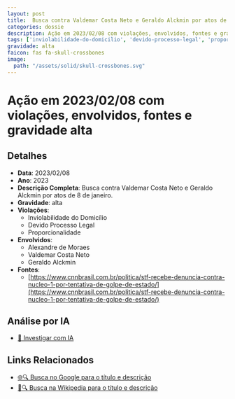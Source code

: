 ```yaml
---
layout: post
title:  Busca contra Valdemar Costa Neto e Geraldo Alckmin por atos de 8/1
categories: dossie
description: Ação em 2023/02/08 com violações, envolvidos, fontes e gravidade alta
tags: ['inviolabilidade-do-domicilio', 'devido-processo-legal', 'proporcionalidade', 'alexandre-de-moraes', 'valdemar-costa-neto', 'geraldo-alckmin', 'gravidade-alta']
gravidade: alta
faicon: fas fa-skull-crossbones
image:
  path: "/assets/solid/skull-crossbones.svg"
---
```


# Ação em 2023/02/08 com violações, envolvidos, fontes e gravidade alta

## Detalhes
- **Data**: 2023/02/08
- **Ano**: 2023
- **Descrição Completa**: Busca contra Valdemar Costa Neto e Geraldo Alckmin por atos de 8 de janeiro.
- **Gravidade**: alta <i class="fas fas fa-skull-crossbones fa-2x"></i>
- **Violações**:
  - Inviolabilidade do Domicílio
  - Devido Processo Legal
  - Proporcionalidade
- **Envolvidos**:
  - Alexandre de Moraes
  - Valdemar Costa Neto
  - Geraldo Alckmin
- **Fontes**:
  - [https://www.cnnbrasil.com.br/politica/stf-recebe-denuncia-contra-nucleo-1-por-tentativa-de-golpe-de-estado/](https://www.cnnbrasil.com.br/politica/stf-recebe-denuncia-contra-nucleo-1-por-tentativa-de-golpe-de-estado/)

## Análise por IA
- [🤖 Investigar com IA](https://www.perplexity.ai/search?q=%22Alexandre%20de%20Moraes%22%20Busca%20contra%20Valdemar%20Costa%20Neto%20e%20Geraldo%20Alckmin%20por%20atos%20de%208/1%20Busca%20contra%20Valdemar%20Costa%20Neto%20e%20Geraldo%20Alckmin%20por%20atos%20de%208%20de%20janeiro.%20Inviolabilidade%20do%20Domic%C3%ADlio%20Devido%20Processo%20Legal%20Proporcionalidade%202023%20gravidade%20alta)

## Links Relacionados
- [🌐🔍 Busca no Google para o título e descrição](https://www.google.com/search?q=%22Alexandre%20de%20Moraes%22%20Busca%20contra%20Valdemar%20Costa%20Neto%20e%20Geraldo%20Alckmin%20por%20atos%20de%208/1%20Busca%20contra%20Valdemar%20Costa%20Neto%20e%20Geraldo%20Alckmin%20por%20atos%20de%208%20de%20janeiro.%20Inviolabilidade%20do%20Domic%C3%ADlio%20Devido%20Processo%20Legal%20Proporcionalidade%202023%20gravidade%20alta)
- [📖🔍 Busca na Wikipedia para o título e descrição](https://pt.wikipedia.org/w/index.php?search=%22Alexandre%20de%20Moraes%22%20Busca%20contra%20Valdemar%20Costa%20Neto%20e%20Geraldo%20Alckmin%20por%20atos%20de%208/1%20Busca%20contra%20Valdemar%20Costa%20Neto%20e%20Geraldo%20Alckmin%20por%20atos%20de%208%20de%20janeiro.%20Inviolabilidade%20do%20Domic%C3%ADlio%20Devido%20Processo%20Legal%20Proporcionalidade%202023%20gravidade%20alta)

